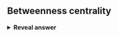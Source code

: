 ## Betweenness centrality
<details>
<summary><b>Reveal answer</b></summary>
Who are the gatekeepers
</details>
